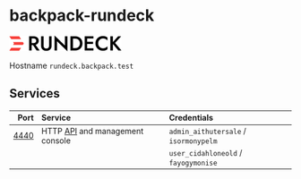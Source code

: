 # backpack-rundeck

![Rundeck](../../doc/assets/logos/rundeck.png)

Hostname `rundeck.backpack.test`

## Services

| Port | Service | Credentials
| ---: | :------ | :----------
| [4440](http://rundeck.backpack.test:4440) | HTTP [API](https://docs.rundeck.com/docs/api/rundeck-api.html) and management console | `admin_aithutersale` / `isormonypelm`
| | | `user_cidahloneold` / `fayogymonise`
